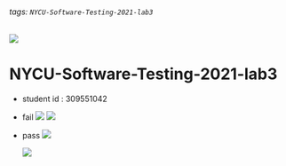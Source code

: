 ###### tags: `NYCU-Software-Testing-2021-lab3`
![](https://travis-ci.com/p870613/NYCU-Software-Testing-2021-lab3.svg?branch=master)


# NYCU-Software-Testing-2021-lab3
- student id : 309551042


    

- fail
    ![](https://i.imgur.com/QQIjROS.png)
    ![](https://i.imgur.com/DAqjxcY.png)

- pass
    ![](https://i.imgur.com/rrA8yOB.png)
    
    ![](https://i.imgur.com/xrPFm6x.png)

